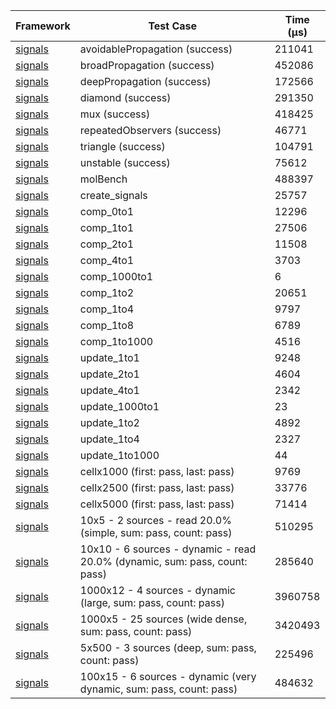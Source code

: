 | Framework | Test Case | Time (μs) |
| --- | --- | --- |
| [signals](https://github.com/rodydavis/signals.dart) | avoidablePropagation (success) | 211041 |
| [signals](https://github.com/rodydavis/signals.dart) | broadPropagation (success) | 452086 |
| [signals](https://github.com/rodydavis/signals.dart) | deepPropagation (success) | 172566 |
| [signals](https://github.com/rodydavis/signals.dart) | diamond (success) | 291350 |
| [signals](https://github.com/rodydavis/signals.dart) | mux (success) | 418425 |
| [signals](https://github.com/rodydavis/signals.dart) | repeatedObservers (success) | 46771 |
| [signals](https://github.com/rodydavis/signals.dart) | triangle (success) | 104791 |
| [signals](https://github.com/rodydavis/signals.dart) | unstable (success) | 75612 |
| [signals](https://github.com/rodydavis/signals.dart) | molBench | 488397 |
| [signals](https://github.com/rodydavis/signals.dart) | create_signals | 25757 |
| [signals](https://github.com/rodydavis/signals.dart) | comp_0to1 | 12296 |
| [signals](https://github.com/rodydavis/signals.dart) | comp_1to1 | 27506 |
| [signals](https://github.com/rodydavis/signals.dart) | comp_2to1 | 11508 |
| [signals](https://github.com/rodydavis/signals.dart) | comp_4to1 | 3703 |
| [signals](https://github.com/rodydavis/signals.dart) | comp_1000to1 | 6 |
| [signals](https://github.com/rodydavis/signals.dart) | comp_1to2 | 20651 |
| [signals](https://github.com/rodydavis/signals.dart) | comp_1to4 | 9797 |
| [signals](https://github.com/rodydavis/signals.dart) | comp_1to8 | 6789 |
| [signals](https://github.com/rodydavis/signals.dart) | comp_1to1000 | 4516 |
| [signals](https://github.com/rodydavis/signals.dart) | update_1to1 | 9248 |
| [signals](https://github.com/rodydavis/signals.dart) | update_2to1 | 4604 |
| [signals](https://github.com/rodydavis/signals.dart) | update_4to1 | 2342 |
| [signals](https://github.com/rodydavis/signals.dart) | update_1000to1 | 23 |
| [signals](https://github.com/rodydavis/signals.dart) | update_1to2 | 4892 |
| [signals](https://github.com/rodydavis/signals.dart) | update_1to4 | 2327 |
| [signals](https://github.com/rodydavis/signals.dart) | update_1to1000 | 44 |
| [signals](https://github.com/rodydavis/signals.dart) | cellx1000 (first: pass, last: pass) | 9769 |
| [signals](https://github.com/rodydavis/signals.dart) | cellx2500 (first: pass, last: pass) | 33776 |
| [signals](https://github.com/rodydavis/signals.dart) | cellx5000 (first: pass, last: pass) | 71414 |
| [signals](https://github.com/rodydavis/signals.dart) | 10x5 - 2 sources - read 20.0% (simple, sum: pass, count: pass) | 510295 |
| [signals](https://github.com/rodydavis/signals.dart) | 10x10 - 6 sources - dynamic - read 20.0% (dynamic, sum: pass, count: pass) | 285640 |
| [signals](https://github.com/rodydavis/signals.dart) | 1000x12 - 4 sources - dynamic (large, sum: pass, count: pass) | 3960758 |
| [signals](https://github.com/rodydavis/signals.dart) | 1000x5 - 25 sources (wide dense, sum: pass, count: pass) | 3420493 |
| [signals](https://github.com/rodydavis/signals.dart) | 5x500 - 3 sources (deep, sum: pass, count: pass) | 225496 |
| [signals](https://github.com/rodydavis/signals.dart) | 100x15 - 6 sources - dynamic (very dynamic, sum: pass, count: pass) | 484632 |
